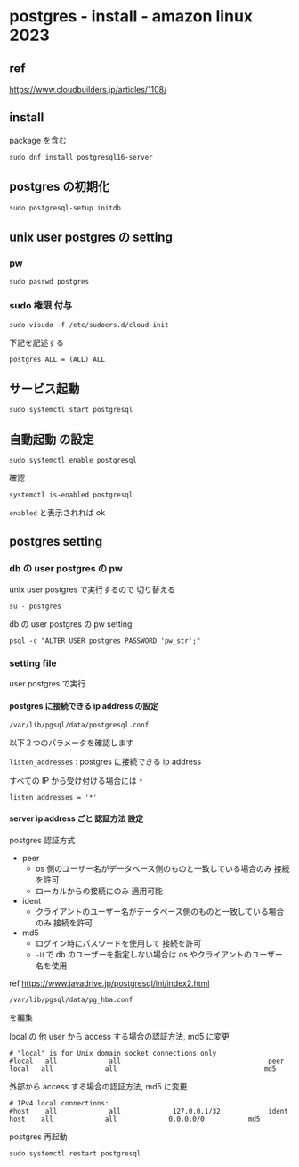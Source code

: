 
# postgres  -  install  -  amazon linux 2023


## ref

https://www.cloudbuilders.jp/articles/1108/


## install

package を含む

```
sudo dnf install postgresql16-server
```


## postgres の初期化

```
sudo postgresql-setup initdb
```


## unix user postgres の setting

### pw

```
sudo passwd postgres
```

### sudo 権限 付与

```
sudo visudo -f /etc/sudoers.d/cloud-init
```

下記を記述する

```
postgres ALL = (ALL) ALL
```


## サービス起動

```
sudo systemctl start postgresql
```


## 自動起動 の設定

```
sudo systemctl enable postgresql
```

確認

```
systemctl is-enabled postgresql
```

`enabled` と表示されれば ok



## postgres setting

### db の user postgres の pw

unix user postgres で実行するので 切り替える

```
su - postgres
```

db の user postgres の pw setting

```
psql -c "ALTER USER postgres PASSWORD 'pw_str';"
```


### setting file

user postgres で実行


#### postgres に接続できる ip address の設定

```
/var/lib/pgsql/data/postgresql.conf
```

以下２つのパラメータを確認します

`listen_addresses` : postgres に接続できる ip address

すべての IP から受け付ける場合には `*`

```
listen_addresses = '*'
```


#### server ip address ごと 認証方法 設定

postgres 認証方式

- peer
  - os 側のユーザー名がデータベース側のものと一致している場合のみ 接続を許可
  - ローカルからの接続にのみ 適用可能
- ident
  - クライアントのユーザー名がデータベース側のものと一致している場合のみ 接続を許可
- md5
  - ログイン時にパスワードを使用して 接続を許可
  - `-U` で db のユーザーを指定しない場合は os やクライアントのユーザー名を使用

ref https://www.javadrive.jp/postgresql/ini/index2.html

```
/var/lib/pgsql/data/pg_hba.conf
```

を編集

local の 他 user から access する場合の認証方法, md5 に変更

```
# "local" is for Unix domain socket connections only
#local   all             all                                     peer
local   all             all                                     md5
```

外部から access する場合の認証方法, md5 に変更

```
# IPv4 local connections:
#host    all             all             127.0.0.1/32            ident
host    all             all             0.0.0.0/0           md5
```

postgres 再起動

```
sudo systemctl restart postgresql
```


